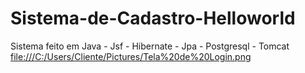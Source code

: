 # Sistema-de-Cadastro-Helloworld
Sistema feito em Java - Jsf - Hibernate - Jpa - Postgresql - Tomcat
[file:///C:/Users/Cliente/Pictures/Tela%20de%20Login.png](file:///C:/Users/Cliente/Pictures/Tela%20de%20Login.png)
